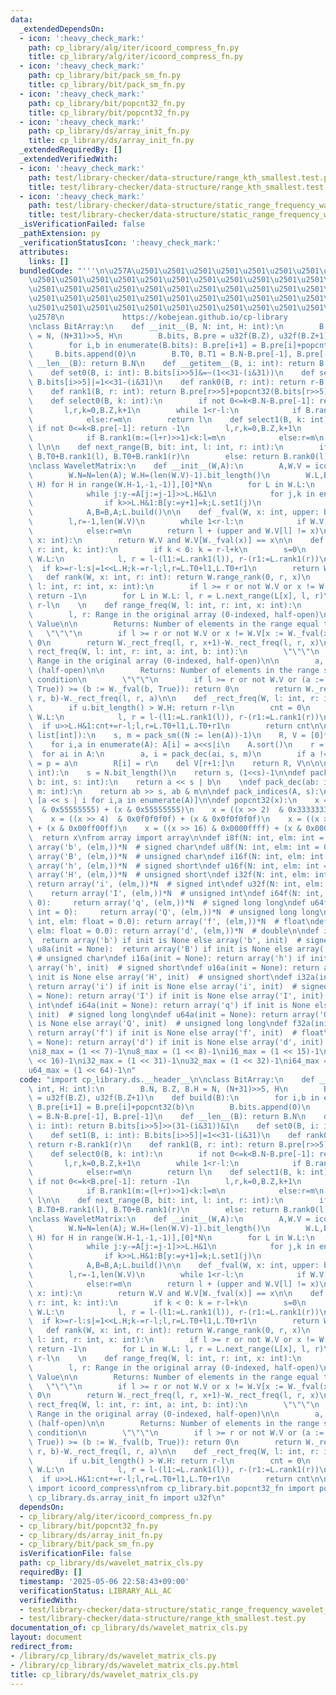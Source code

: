 ```yaml
---
data:
  _extendedDependsOn:
  - icon: ':heavy_check_mark:'
    path: cp_library/alg/iter/icoord_compress_fn.py
    title: cp_library/alg/iter/icoord_compress_fn.py
  - icon: ':heavy_check_mark:'
    path: cp_library/bit/pack_sm_fn.py
    title: cp_library/bit/pack_sm_fn.py
  - icon: ':heavy_check_mark:'
    path: cp_library/bit/popcnt32_fn.py
    title: cp_library/bit/popcnt32_fn.py
  - icon: ':heavy_check_mark:'
    path: cp_library/ds/array_init_fn.py
    title: cp_library/ds/array_init_fn.py
  _extendedRequiredBy: []
  _extendedVerifiedWith:
  - icon: ':heavy_check_mark:'
    path: test/library-checker/data-structure/range_kth_smallest.test.py
    title: test/library-checker/data-structure/range_kth_smallest.test.py
  - icon: ':heavy_check_mark:'
    path: test/library-checker/data-structure/static_range_frequency_wavelet_matrix.test.py
    title: test/library-checker/data-structure/static_range_frequency_wavelet_matrix.test.py
  _isVerificationFailed: false
  _pathExtension: py
  _verificationStatusIcon: ':heavy_check_mark:'
  attributes:
    links: []
  bundledCode: "'''\n\u257A\u2501\u2501\u2501\u2501\u2501\u2501\u2501\u2501\u2501\u2501\
    \u2501\u2501\u2501\u2501\u2501\u2501\u2501\u2501\u2501\u2501\u2501\u2501\u2501\
    \u2501\u2501\u2501\u2501\u2501\u2501\u2501\u2501\u2501\u2501\u2501\u2501\u2501\
    \u2501\u2501\u2501\u2501\u2501\u2501\u2501\u2501\u2501\u2501\u2501\u2501\u2501\
    \u2501\u2501\u2501\u2501\u2501\u2501\u2501\u2501\u2501\u2501\u2501\u2501\u2501\
    \u2578\n             https://kobejean.github.io/cp-library               \n'''\n\
    \nclass BitArray:\n    def __init__(B, N: int, H: int):\n        B.N, B.Z, B.H\
    \ = N, (N+31)>>5, H\n        B.bits, B.pre = u32f(B.Z), u32f(B.Z+1)\n    def build(B):\n\
    \        for i,b in enumerate(B.bits): B.pre[i+1] = B.pre[i]+popcnt32(b)\n   \
    \     B.bits.append(0)\n        B.T0, B.T1 = B.N-B.pre[-1], B.pre[-1]\n    def\
    \ __len__(B): return B.N\n    def __getitem__(B, i: int): return B.bits[i>>5]>>(31-(i&31))&1\n\
    \    def set0(B, i: int): B.bits[i>>5]&=~(1<<31-(i&31))\n    def set1(B, i: int):\
    \ B.bits[i>>5]|=1<<31-(i&31)\n    def rank0(B, r: int): return r-B.rank1(r)\n\
    \    def rank1(B, r: int): return B.pre[r>>5]+popcnt32(B.bits[r>>5]>>32-(r&31))\n\
    \    def select0(B, k: int):\n        if not 0<=k<B.N-B.pre[-1]: return -1\n \
    \       l,r,k=0,B.Z,k+1\n        while 1<r-l:\n            if B.rank0(m:=(l+r)>>1)<k:l=m\n\
    \            else:r=m\n        return l\n    def select1(B, k: int):\n       \
    \ if not 0<=k<B.pre[-1]: return -1\n        l,r,k=0,B.Z,k+1\n        while 1<r-l:\n\
    \            if B.rank1(m:=(l+r)>>1)<k:l=m\n            else:r=m\n        return\
    \ l\n\n    def next_range(B, bit: int, l: int, r: int):\n        if bit: return\
    \ B.T0+B.rank1(l), B.T0+B.rank1(r)\n        else: return B.rank0(l), B.rank0(r)\n\
    \nclass WaveletMatrix:\n    def __init__(W,A):\n        A,W.V = icoord_compress(A)\n\
    \        W.N=N=len(A); W.H=(len(W.V)-1).bit_length()\n        W.L,B=[BitArray(N,\
    \ H) for H in range(W.H-1,-1,-1)],[0]*N\n        for L in W.L:\n            x,y,j=-1,N-1,N\n\
    \            while j:y-=A[j:=j-1]>>L.H&1\n            for j,k in enumerate(A):\n\
    \                if k>>L.H&1:B[y:=y+1]=k;L.set1(j)\n                else:B[x:=x+1]=k\n\
    \            A,B=B,A;L.build()\n\n    def _fval(W, x: int, upper: bool = False):\n\
    \        l,r=-1,len(W.V)\n        while 1<r-l:\n            if W.V[m:=(l+r)>>1]<=x:l=m\n\
    \            else:r=m\n        return l + (upper and W.V[l] != x)\n\n    def __contains__(W,\
    \ x: int):\n        return W.V and W.V[W._fval(x)] == x\n\n    def kth(W, l: int,\
    \ r: int, k: int):\n        if k < 0: k = r-l+k\n        s=0\n        for L in\
    \ W.L:\n            l, r = l-(l1:=L.rank1(l)), r-(r1:=L.rank1(r))\n          \
    \  if k>=r-l:s|=1<<L.H;k-=r-l;l,r=L.T0+l1,L.T0+r1\n        return W.V[s]\n\n \
    \   def rank(W, x: int, r: int): return W.range_rank(0, r, x)\n    def range_rank(W,\
    \ l: int, r: int, x: int):\n        if l >= r or not W.V or x != W.V[x := W._fval(x)]:\
    \ return -1\n        for L in W.L: l, r = L.next_range(L[x], l, r)\n        return\
    \ r-l\n    \n    def range_freq(W, l: int, r: int, x: int):\n        \"\"\"\n\
    \        l, r: Range in the original array (0-indexed, half-open)\n\n        x:\
    \ Value\n\n        Returns: Number of elements in the range equal to x\n     \
    \   \"\"\"\n        if l >= r or not W.V or x != W.V[x := W._fval(x)]: return\
    \ 0\n        return W._rect_freq(l, r, x+1)-W._rect_freq(l, r, x)\n    \n    def\
    \ rect_freq(W, l: int, r: int, a: int, b: int):\n        \"\"\"\n        l, r:\
    \ Range in the original array (0-indexed, half-open)\n\n        a, b: Value range\
    \ (half-open)\n\n        Returns: Number of elements in the range satisfying the\
    \ condition\n        \"\"\"\n        if l >= r or not W.V or (a := W._fval(a,\
    \ True)) >= (b := W._fval(b, True)): return 0\n        return W._rect_freq(l,\
    \ r, b)-W._rect_freq(l, r, a)\n\n    def _rect_freq(W, l: int, r: int, u: int):\n\
    \        if u.bit_length() > W.H: return r-l\n        cnt = 0\n        for L in\
    \ W.L:\n            l, r = l-(l1:=L.rank1(l)), r-(r1:=L.rank1(r))\n          \
    \  if u>>L.H&1:cnt+=r-l;l,r=L.T0+l1,L.T0+r1\n        return cnt\n\n\n\n\ndef icoord_compress(A:\
    \ list[int]):\n    s, m = pack_sm((N := len(A))-1)\n    R, V = [0]*N, [0]*N\n\
    \    for i,a in enumerate(A): A[i] = a<<s|i\n    A.sort()\n    r = p = -1\n  \
    \  for ai in A:\n        a, i = pack_dec(ai, s, m)\n        if a != p: V[r:=r+1]\
    \ = p = a\n        R[i] = r\n    del V[r+1:]\n    return R, V\n\n\n\ndef pack_sm(N:\
    \ int):\n    s = N.bit_length()\n    return s, (1<<s)-1\n\ndef pack_enc(a: int,\
    \ b: int, s: int):\n    return a << s | b\n    \ndef pack_dec(ab: int, s: int,\
    \ m: int):\n    return ab >> s, ab & m\n\ndef pack_indices(A, s):\n    return\
    \ [a << s | i for i,a in enumerate(A)]\n\ndef popcnt32(x):\n    x = ((x >> 1)\
    \  & 0x55555555) + (x & 0x55555555)\n    x = ((x >> 2)  & 0x33333333) + (x & 0x33333333)\n\
    \    x = ((x >> 4)  & 0x0f0f0f0f) + (x & 0x0f0f0f0f)\n    x = ((x >> 8)  & 0x00ff00ff)\
    \ + (x & 0x00ff00ff)\n    x = ((x >> 16) & 0x0000ffff) + (x & 0x0000ffff)\n  \
    \  return x\nfrom array import array\n\ndef i8f(N: int, elm: int = 0):      return\
    \ array('b', (elm,))*N  # signed char\ndef u8f(N: int, elm: int = 0):      return\
    \ array('B', (elm,))*N  # unsigned char\ndef i16f(N: int, elm: int = 0):     return\
    \ array('h', (elm,))*N  # signed short\ndef u16f(N: int, elm: int = 0):     return\
    \ array('H', (elm,))*N  # unsigned short\ndef i32f(N: int, elm: int = 0):    \
    \ return array('i', (elm,))*N  # signed int\ndef u32f(N: int, elm: int = 0): \
    \    return array('I', (elm,))*N  # unsigned int\ndef i64f(N: int, elm: int =\
    \ 0):     return array('q', (elm,))*N  # signed long long\ndef u64f(N: int, elm:\
    \ int = 0):     return array('Q', (elm,))*N  # unsigned long long\ndef f32f(N:\
    \ int, elm: float = 0.0): return array('f', (elm,))*N  # float\ndef f64f(N: int,\
    \ elm: float = 0.0): return array('d', (elm,))*N  # double\n\ndef i8a(init = None):\
    \  return array('b') if init is None else array('b', init)  # signed char\ndef\
    \ u8a(init = None):  return array('B') if init is None else array('B', init) \
    \ # unsigned char\ndef i16a(init = None): return array('h') if init is None else\
    \ array('h', init)  # signed short\ndef u16a(init = None): return array('H') if\
    \ init is None else array('H', init)  # unsigned short\ndef i32a(init = None):\
    \ return array('i') if init is None else array('i', init)  # signed int\ndef u32a(init\
    \ = None): return array('I') if init is None else array('I', init)  # unsigned\
    \ int\ndef i64a(init = None): return array('q') if init is None else array('q',\
    \ init)  # signed long long\ndef u64a(init = None): return array('Q') if init\
    \ is None else array('Q', init)  # unsigned long long\ndef f32a(init = None):\
    \ return array('f') if init is None else array('f', init)  # float\ndef f64a(init\
    \ = None): return array('d') if init is None else array('d', init)  # double\n\
    \ni8_max = (1 << 7)-1\nu8_max = (1 << 8)-1\ni16_max = (1 << 15)-1\nu16_max = (1\
    \ << 16)-1\ni32_max = (1 << 31)-1\nu32_max = (1 << 32)-1\ni64_max = (1 << 63)-1\n\
    u64_max = (1 << 64)-1\n"
  code: "import cp_library.ds.__header__\n\nclass BitArray:\n    def __init__(B, N:\
    \ int, H: int):\n        B.N, B.Z, B.H = N, (N+31)>>5, H\n        B.bits, B.pre\
    \ = u32f(B.Z), u32f(B.Z+1)\n    def build(B):\n        for i,b in enumerate(B.bits):\
    \ B.pre[i+1] = B.pre[i]+popcnt32(b)\n        B.bits.append(0)\n        B.T0, B.T1\
    \ = B.N-B.pre[-1], B.pre[-1]\n    def __len__(B): return B.N\n    def __getitem__(B,\
    \ i: int): return B.bits[i>>5]>>(31-(i&31))&1\n    def set0(B, i: int): B.bits[i>>5]&=~(1<<31-(i&31))\n\
    \    def set1(B, i: int): B.bits[i>>5]|=1<<31-(i&31)\n    def rank0(B, r: int):\
    \ return r-B.rank1(r)\n    def rank1(B, r: int): return B.pre[r>>5]+popcnt32(B.bits[r>>5]>>32-(r&31))\n\
    \    def select0(B, k: int):\n        if not 0<=k<B.N-B.pre[-1]: return -1\n \
    \       l,r,k=0,B.Z,k+1\n        while 1<r-l:\n            if B.rank0(m:=(l+r)>>1)<k:l=m\n\
    \            else:r=m\n        return l\n    def select1(B, k: int):\n       \
    \ if not 0<=k<B.pre[-1]: return -1\n        l,r,k=0,B.Z,k+1\n        while 1<r-l:\n\
    \            if B.rank1(m:=(l+r)>>1)<k:l=m\n            else:r=m\n        return\
    \ l\n\n    def next_range(B, bit: int, l: int, r: int):\n        if bit: return\
    \ B.T0+B.rank1(l), B.T0+B.rank1(r)\n        else: return B.rank0(l), B.rank0(r)\n\
    \nclass WaveletMatrix:\n    def __init__(W,A):\n        A,W.V = icoord_compress(A)\n\
    \        W.N=N=len(A); W.H=(len(W.V)-1).bit_length()\n        W.L,B=[BitArray(N,\
    \ H) for H in range(W.H-1,-1,-1)],[0]*N\n        for L in W.L:\n            x,y,j=-1,N-1,N\n\
    \            while j:y-=A[j:=j-1]>>L.H&1\n            for j,k in enumerate(A):\n\
    \                if k>>L.H&1:B[y:=y+1]=k;L.set1(j)\n                else:B[x:=x+1]=k\n\
    \            A,B=B,A;L.build()\n\n    def _fval(W, x: int, upper: bool = False):\n\
    \        l,r=-1,len(W.V)\n        while 1<r-l:\n            if W.V[m:=(l+r)>>1]<=x:l=m\n\
    \            else:r=m\n        return l + (upper and W.V[l] != x)\n\n    def __contains__(W,\
    \ x: int):\n        return W.V and W.V[W._fval(x)] == x\n\n    def kth(W, l: int,\
    \ r: int, k: int):\n        if k < 0: k = r-l+k\n        s=0\n        for L in\
    \ W.L:\n            l, r = l-(l1:=L.rank1(l)), r-(r1:=L.rank1(r))\n          \
    \  if k>=r-l:s|=1<<L.H;k-=r-l;l,r=L.T0+l1,L.T0+r1\n        return W.V[s]\n\n \
    \   def rank(W, x: int, r: int): return W.range_rank(0, r, x)\n    def range_rank(W,\
    \ l: int, r: int, x: int):\n        if l >= r or not W.V or x != W.V[x := W._fval(x)]:\
    \ return -1\n        for L in W.L: l, r = L.next_range(L[x], l, r)\n        return\
    \ r-l\n    \n    def range_freq(W, l: int, r: int, x: int):\n        \"\"\"\n\
    \        l, r: Range in the original array (0-indexed, half-open)\n\n        x:\
    \ Value\n\n        Returns: Number of elements in the range equal to x\n     \
    \   \"\"\"\n        if l >= r or not W.V or x != W.V[x := W._fval(x)]: return\
    \ 0\n        return W._rect_freq(l, r, x+1)-W._rect_freq(l, r, x)\n    \n    def\
    \ rect_freq(W, l: int, r: int, a: int, b: int):\n        \"\"\"\n        l, r:\
    \ Range in the original array (0-indexed, half-open)\n\n        a, b: Value range\
    \ (half-open)\n\n        Returns: Number of elements in the range satisfying the\
    \ condition\n        \"\"\"\n        if l >= r or not W.V or (a := W._fval(a,\
    \ True)) >= (b := W._fval(b, True)): return 0\n        return W._rect_freq(l,\
    \ r, b)-W._rect_freq(l, r, a)\n\n    def _rect_freq(W, l: int, r: int, u: int):\n\
    \        if u.bit_length() > W.H: return r-l\n        cnt = 0\n        for L in\
    \ W.L:\n            l, r = l-(l1:=L.rank1(l)), r-(r1:=L.rank1(r))\n          \
    \  if u>>L.H&1:cnt+=r-l;l,r=L.T0+l1,L.T0+r1\n        return cnt\n\nfrom cp_library.alg.iter.icoord_compress_fn\
    \ import icoord_compress\nfrom cp_library.bit.popcnt32_fn import popcnt32\nfrom\
    \ cp_library.ds.array_init_fn import u32f\n"
  dependsOn:
  - cp_library/alg/iter/icoord_compress_fn.py
  - cp_library/bit/popcnt32_fn.py
  - cp_library/ds/array_init_fn.py
  - cp_library/bit/pack_sm_fn.py
  isVerificationFile: false
  path: cp_library/ds/wavelet_matrix_cls.py
  requiredBy: []
  timestamp: '2025-05-06 22:58:43+09:00'
  verificationStatus: LIBRARY_ALL_AC
  verifiedWith:
  - test/library-checker/data-structure/static_range_frequency_wavelet_matrix.test.py
  - test/library-checker/data-structure/range_kth_smallest.test.py
documentation_of: cp_library/ds/wavelet_matrix_cls.py
layout: document
redirect_from:
- /library/cp_library/ds/wavelet_matrix_cls.py
- /library/cp_library/ds/wavelet_matrix_cls.py.html
title: cp_library/ds/wavelet_matrix_cls.py
---
```

